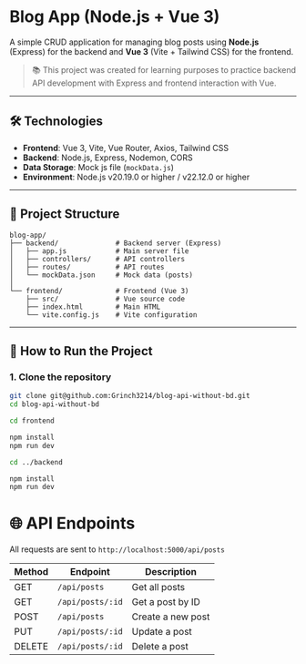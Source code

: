 # Blog App (Node.js + Vue 3)

A simple CRUD application for managing blog posts using **Node.js** (Express) for the backend and **Vue 3** (Vite + Tailwind CSS) for the frontend.

> 📚 This project was created for learning purposes to practice backend API development with Express and frontend interaction with Vue.

---

## 🛠️ Technologies

- **Frontend**: Vue 3, Vite, Vue Router, Axios, Tailwind CSS
- **Backend**: Node.js, Express, Nodemon, CORS
- **Data Storage**: Mock js file (`mockData.js`)
- **Environment**: Node.js v20.19.0 or higher / v22.12.0 or higher

---

## 📁 Project Structure
```plaintext
blog-app/
├── backend/              # Backend server (Express)
│   ├── app.js            # Main server file
│   ├── controllers/      # API controllers
│   ├── routes/           # API routes
│   └── mockData.json     # Mock data (posts)
│
└── frontend/             # Frontend (Vue 3)
    ├── src/              # Vue source code
    ├── index.html        # Main HTML
    └── vite.config.js    # Vite configuration
```

---

## 🚀 How to Run the Project

### 1. Clone the repository

```bash
git clone git@github.com:Grinch3214/blog-api-without-bd.git
cd blog-api-without-bd

cd frontend

npm install
npm run dev

cd ../backend

npm install
npm run dev
```

# 🌐 API Endpoints

All requests are sent to `http://localhost:5000/api/posts`

| Method | Endpoint         | Description       |
| ------ | ---------------- | ----------------- |
| GET    | `/api/posts`     | Get all posts     |
| GET    | `/api/posts/:id` | Get a post by ID  |
| POST   | `/api/posts`     | Create a new post |
| PUT    | `/api/posts/:id` | Update a post     |
| DELETE | `/api/posts/:id` | Delete a post     |
